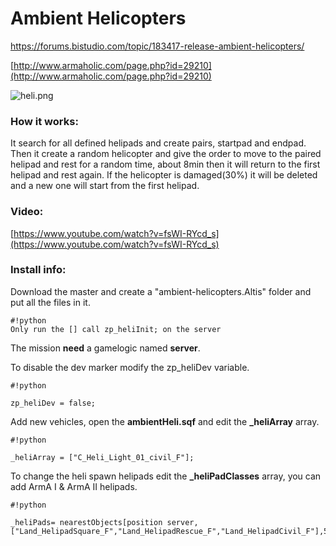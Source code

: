 # Ambient Helicopters

[https://forums.bistudio.com/topic/183417-release-ambient-helicopters/
](https://forums.bistudio.com/topic/183417-release-ambient-helicopters/)

[http://www.armaholic.com/page.php?id=29210](http://www.armaholic.com/page.php?id=29210)

![heli.png](https://bitbucket.org/repo/88BadX/images/254885951-heli.png)

### How it works: ###

It search for all defined helipads and create pairs, startpad and endpad. Then it create a random helicopter and give the order to move to the paired helipad and rest for a random time, about 8min then it will return to the first helipad and rest again. If the helicopter is damaged(30%) it will be deleted and a new one will start from the first helipad.
 
### Video: ###
[https://www.youtube.com/watch?v=fsWI-RYcd_s](https://www.youtube.com/watch?v=fsWI-RYcd_s)


### Install info: ###

Download the master and create a "ambient-helicopters.Altis" folder and put all the files in it.

```
#!python
Only run the [] call zp_heliInit; on the server
```
The mission **need** a gamelogic named **server**.

To disable the dev marker modify the zp_heliDev variable.
```
#!python

zp_heliDev = false;
```

Add new vehicles, open the **ambientHeli.sqf** and edit the **_heliArray** array.
```
#!python

_heliArray = ["C_Heli_Light_01_civil_F"];
```

To change the heli spawn helipads edit the **_heliPadClasses** array, you can add ArmA I & ArmA II helipads.
```
#!python

_heliPads= nearestObjects[position server,["Land_HelipadSquare_F","Land_HelipadRescue_F","Land_HelipadCivil_F"],5000000];
```